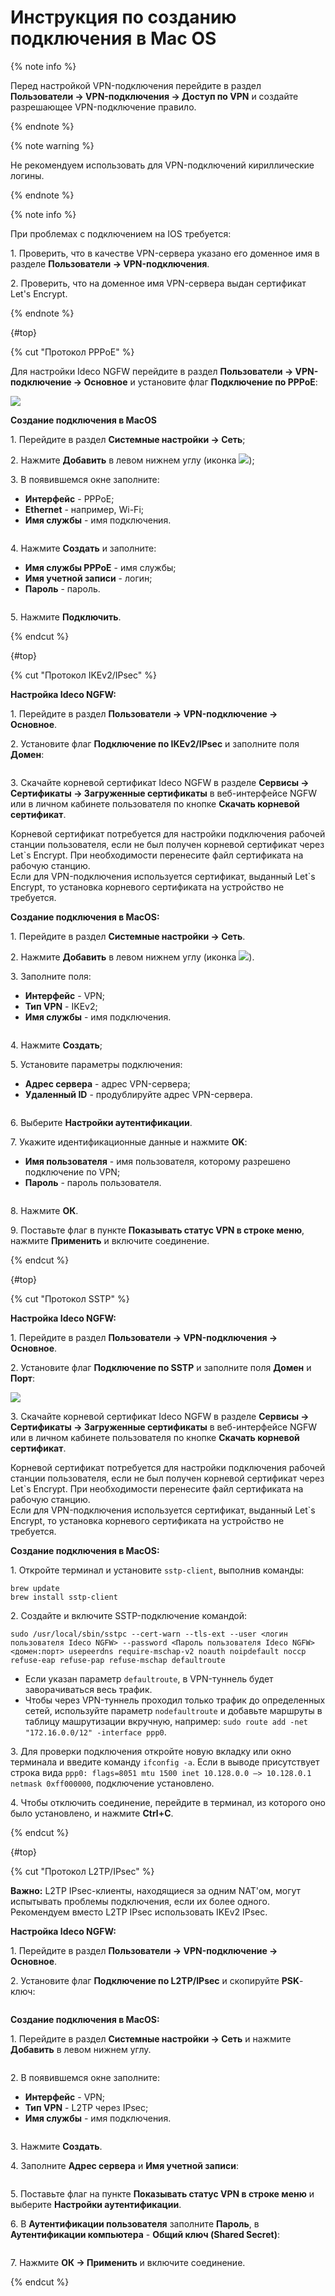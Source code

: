 # Инструкция по созданию подключения в Mac OS

{% note info %}

Перед настройкой VPN-подключения перейдите в раздел **Пользователи -> VPN-подключения -> Доступ по VPN** и создайте разрешающее VPN-подключение правило.

{% endnote %}

{% note warning %}

Не рекомендуем использовать для VPN-подключений кириллические логины.

{% endnote %}

{% note info %}

При проблемах с подключением на IOS требуется:

1\. Проверить, что в качестве VPN-сервера указано его доменное имя в разделе **Пользователи -> VPN-подключения**.

2\. Проверить, что на доменное имя VPN-сервера выдан сертификат Let's Encrypt.

{% endnote %}

{#top}

{% cut "Протокол PPPoE" %}

Для настройки Ideco NGFW перейдите в раздел **Пользователи -> VPN-подключение -> Основное** и установите флаг **Подключение по PPPoE**:

![](../../../../_images/pppoe.png)

**Создание подключения в MacOS**

1\. Перейдите в раздел **Системные настройки -> Сеть**;

2\. Нажмите **Добавить** в левом нижнем углу (иконка ![](../../../../_images/macos2.png));

3\. В появившемся окне заполните:

* **Интерфейс** - PPPoE;
* **Ethernet** - например, Wi-Fi;
* **Имя службы** - имя подключения.

<img src="/../_images/macos8.png" alt="" data-size="original">

4\. Нажмите **Создать** и заполните:

* **Имя службы PPPoE** - имя службы;
* **Имя учетной записи** - логин;
* **Пароль** - пароль.

<img src="/../_images/macos9.png" alt="" data-size="original">

5\. Нажмите **Подключить**.

{% endcut %}

{#top}

{% cut "Протокол IKEv2/IPsec" %}

**Настройка Ideco NGFW:**

1\. Перейдите в раздел **Пользователи -> VPN-подключение -> Основное**.

2\. Установите флаг **Подключение по IKEv2/IPsec** и заполните поля **Домен**:

<img src="/../_images/ipsec-ikev2-9-11.png" alt="" data-size="original">

3\. Скачайте корневой сертификат Ideco NGFW в разделе **Сервисы -> Сертификаты -> Загруженные сертификаты** в веб-интерфейсе NGFW или в личном кабинете пользователя по кнопке **Скачать корневой сертификат**.

Корневой сертификат потребуется для настройки подключения рабочей станции пользователя, если не был получен корневой сертификат через Let\`s Encrypt. При необходимости перенесите файл сертификата на рабочую станцию.\
Если для VPN-подключения используется сертификат, выданный Let\`s Encrypt, то установка корневого сертификата на устройство не требуется.

**Создание подключения в MacOS:**

1\. Перейдите в раздел **Системные настройки -> Сеть**.

2\. Нажмите **Добавить** в левом нижнем углу (иконка ![](../../../../_images/icon-add.png)).

3\. Заполните поля:

* **Интерфейс** - VPN;
* **Тип VPN** - IKEv2;
* **Имя службы** - имя подключения.

<img src="/../_images/macos7.png" alt="" data-size="original">

4\. Нажмите **Создать**;

5\. Установите параметры подключения:

* **Адрес сервера** - адрес VPN-сервера;
* **Удаленный ID** - продублируйте адрес VPN-сервера.

<img src="/../_images/macos11.png" alt="" data-size="original">

6\. Выберите **Настройки аутентификации**.

7\. Укажите идентификационные данные и нажмите **OK**:

* **Имя пользователя** - имя пользователя, которому разрешено подключение по VPN;
* **Пароль** - пароль пользователя.

<img src="/../_images/macos12.png" alt="" data-size="original">

8\. Нажмите **ОК**.

9\. Поставьте флаг в пункте **Показывать статус VPN в строке меню**, нажмите **Применить**  и включите соединение.

{% endcut %}

{#top}

{% cut "Протокол SSTP" %}

**Настройка Ideco NGFW:**

1\. Перейдите в раздел **Пользователи -> VPN-подключения -> Основное**.

2\. Установите флаг **Подключение по SSTP** и заполните поля **Домен** и **Порт**:

![](../../../../_images/vpn-authorization5.png)

3\. Скачайте корневой сертификат Ideco NGFW в разделе **Сервисы -> Сертификаты -> Загруженные сертификаты** в веб-интерфейсе NGFW или в личном кабинете пользователя по кнопке **Скачать корневой сертификат**.

Корневой сертификат потребуется для настройки подключения рабочей станции пользователя, если не был получен корневой сертификат через Let\`s Encrypt. При необходимости перенесите файл сертификата на рабочую станцию.\
Если для VPN-подключения используется сертификат, выданный Let\`s Encrypt, то установка корневого сертификата на устройство не требуется.

**Создание подключения в MacOS:**

1\. Откройте терминал и установите `sstp-client`, выполнив команды:

```
brew update
brew install sstp-client
```

2\. Создайте и включите SSTP-подключение командой:

```
sudo /usr/local/sbin/sstpc --cert-warn --tls-ext --user <логин пользователя Ideco NGFW> --password <Пароль пользователя Ideco NGFW> <домен:порт> usepeerdns require-mschap-v2 noauth noipdefault noccp refuse-eap refuse-pap refuse-mschap defaultroute
```

* Если указан параметр `defaultroute`, в VPN-туннель будет заворачиваться весь трафик. 
* Чтобы через VPN-туннель проходил только трафик до определенных сетей, используйте параметр `nodefaultroute` и добавьте маршруты в таблицу машрутизации вкручную, например: `sudo route add -net "172.16.0.0/12" -interface ppp0`.

3\. Для проверки подключения откройте новую вкладку или окно терминала и введите команду `ifconfig -a`. Если в выводе присутствует строка вида `ppp0: flags=8051 mtu 1500 inet 10.128.0.0 –> 10.128.0.1 netmask 0xff000000`, подключение установлено.

4\. Чтобы отключить соединение, перейдите в терминал, из которого оно было установлено, и нажмите **Ctrl+C**.

{% endcut %}

{#top}

{% cut "Протокол L2TP/IPsec" %}

**Важно:** L2TP IPsec-клиенты, находящиеся за одним NAT'ом, могут испытывать проблемы подключения, если их более одного. Рекомендуем вместо L2TP IPsec использовать IKEv2 IPsec.

**Настройка Ideco NGFW:**

1\. Перейдите в раздел **Пользователи -> VPN-подключение -> Основное**.

2\. Установите флаг **Подключение по L2TP/IPsec** и скопируйте **PSK**-ключ:

<img src="/../_images/l2tp-on.png" alt="" data-size="original">

**Создание подключения в MacOS:**

1\. Перейдите в раздел **Системные настройки -> Сеть** и нажмите **Добавить** в левом нижнем углу.

<img src="/../_images/macos.png" alt="" data-size="original">

2\. В появившемся окне заполните:

* **Интерфейс** - VPN;
* **Тип VPN** - L2TP через IPsec;
* **Имя службы** - имя подключения.

<img src="/../_images/macos1.png" alt="" data-size="original">

3\. Нажмите **Создать**.

4\. Заполните **Адрес сервера** и **Имя учетной записи**:

<img src="/../_images/macos3.png" alt="" data-size="original">

5\. Поставьте флаг на пункте **Показывать статус VPN в строке меню** и выберите **Настройки аутентификации**.

6\. В **Аутентификации пользователя** заполните **Пароль**, в **Аутентификации компьютера** - **Общий ключ (Shared Secret)**:

<img src="/../_images/macos4.png" alt="" data-size="original">

7\. Нажмите **ОК -> Применить** и включите соединение.

{% endcut %}


